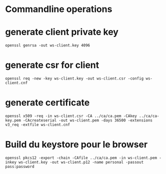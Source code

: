 # Commandline operations

# generate client private key
```
openssl genrsa -out ws-client.key 4096
```

# generate csr for client

```
openssl req -new -key ws-client.key -out ws-client.csr -config ws-client.cnf
```

# generate certificate

```
openssl x509 -req -in ws-client.csr -CA ../ca/ca.pem -CAkey ../ca/ca-key.pem -CAcreateserial -out ws-client.pem -days 36500 -extensions v3_req -extfile ws-client.cnf
```

# Build du keystore pour le browser
```
openssl pkcs12 -export -chain -CAfile ../ca/ca.pem -in ws-client.pem -inkey ws-client.key -out ws-client.p12 -name personal -passout pass:password
```